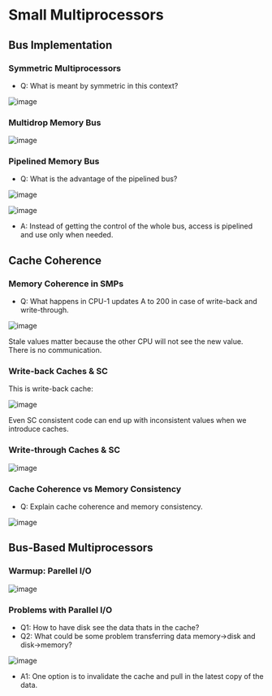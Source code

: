 # Small Multiprocessors

## Bus Implementation

### Symmetric Multiprocessors
- Q: What is meant by symmetric in this context?
  
![image](https://github.com/coolnikitav/coding-lessons/assets/30304422/eed4ba30-8cd2-416d-9510-3c532182c4d5)

### Multidrop Memory Bus
![image](https://github.com/coolnikitav/coding-lessons/assets/30304422/0ca43fe9-e242-4a7d-be61-456f8fbe50de)

### Pipelined Memory Bus
- Q: What is the advantage of the pipelined bus?
  
![image](https://github.com/coolnikitav/coding-lessons/assets/30304422/0ca43fe9-e242-4a7d-be61-456f8fbe50de)

![image](https://github.com/coolnikitav/coding-lessons/assets/30304422/21a286d9-8b89-4748-a37b-ee9e94f5e8ca)

- A: Instead of getting the control of the whole bus, access is pipelined and use only when needed.

## Cache Coherence

### Memory Coherence in SMPs
- Q: What happens in CPU-1 updates A to 200 in case of write-back and write-through.
  
![image](https://github.com/coolnikitav/coding-lessons/assets/30304422/e4d7f00d-70f9-4fe6-9a25-39599f27223e)

Stale values matter because the other CPU will not see the new value. There is no communication.

### Write-back Caches & SC
This is write-back cache:

![image](https://github.com/coolnikitav/coding-lessons/assets/30304422/071db50b-b3e1-47a4-a732-5117d1157958)

Even SC consistent code can end up with inconsistent values when we introduce caches.

### Write-through Caches & SC
![image](https://github.com/coolnikitav/coding-lessons/assets/30304422/68ba87b5-fc8d-42c3-93b6-7354d7d29f56)

### Cache Coherence vs Memory Consistency
- Q: Explain cache coherence and memory consistency.
  
![image](https://github.com/coolnikitav/coding-lessons/assets/30304422/0f16b165-19cf-49f5-b68f-95e5e8ad526f)

## Bus-Based Multiprocessors

### Warmup: Parellel I/O
![image](https://github.com/coolnikitav/coding-lessons/assets/30304422/931e1baf-f09d-443d-b87b-860bcd1c3792)

### Problems with Parallel I/O
- Q1: How to have disk see the data thats in the cache?
- Q2: What could be some problem transferring data memory->disk and disk->memory?
  
![image](https://github.com/coolnikitav/coding-lessons/assets/30304422/54b61596-a239-4e6e-800d-387747465ebb)

- A1: One option is to invalidate the cache and pull in the latest copy of the data.

### 
